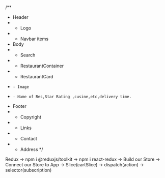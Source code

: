 /**
 * Header
 *  - Logo
 *  - Navbar items
 * Body
 *  - Search
 *  - RestaurantContainer
 *   - RestaurantCard
 *     - Image
 *     - Name of Res,Star Rating ,cusine,etc,delivery time.
 * Footer
 *  - Copyright 
 *  - Links
 *  - Contact
 *  - Address
 */


 Redux
 -> npm i @reduxjs/toolkit
 -> npm i react-redux
 -> Build our Store
 -> Connect our Store to App
 -> Slice(cartSlice)
 -> dispatch(action)
 -> selector(subscription)
